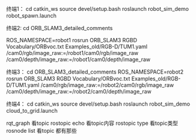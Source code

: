 
终端1：
cd catkin_ws
source devel/setup.bash
roslaunch robot_sim_demo robot_spawn.launch

终端2:
cd ORB_SLAM3_detailed_comments

ROS_NAMESPACE=robot1 rosrun ORB_SLAM3 RGBD Vocabulary/ORBvoc.txt Examples_old/RGB-D/TUM1.yaml /cam0/rgb/image_raw:=/robot1/cam0/rgb/image_raw /cam0/depth/image_raw:=/robot1/cam0/depth/image_raw

终端3：
cd ORB_SLAM3_detailed_comments
ROS_NAMESPACE=robot2 rosrun ORB_SLAM3 RGBD Vocabulary/ORBvoc.txt Examples_old/RGB-D/TUM1.yaml /cam0/rgb/image_raw:=/robot2/cam0/rgb/image_raw /cam0/depth/image_raw:=/robot2/cam0/depth/image_raw

终端4：
cd catkin_ws
source devel/setup.bash
roslaunch robot_sim_demo cloud_to_grid.launch


rqt_graph 看topic
rostopic echo 看topic内容
rostopic type 看topic类型
rosnode list 看topic 都有那些
